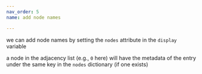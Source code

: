 ```yaml
---
nav_order: 5
name: add node names

---
```


we can add node names by setting the `nodes` attribute in the `display` variable

a node in the adjacency list (e.g., `0` here) will have the metadata of the entry under the same key in the `nodes` dictionary (if one exists)
